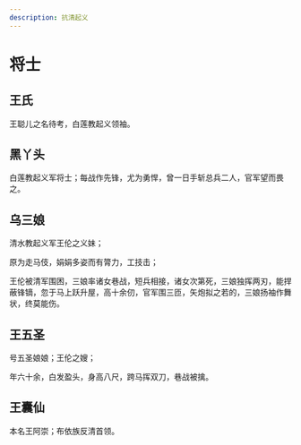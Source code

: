 ```yaml
---
description: 抗清起义
---
```


# 将士

## 王氏

王聪儿之名待考，白莲教起义领袖。

## 黑丫头

白莲教起义军将士；每战作先锋，尤为勇悍，曾一日手斩总兵二人，官军望而畏之。

## 乌三娘

清水教起义军王伦之义妹；

原为走马伎，娟娟多姿而有膂力，工技击；

王伦被清军围困，三娘率诸女巷战，短兵相接，诸女次第死，三娘独挥两刃，能捍蔽锋镝，忽于马上跃升屋，高十余仞，官军围三匝，矢炮拟之若的，三娘扬袖作舞状，终莫能伤。

## 王五圣

号五圣娘娘；王伦之嫂；

年六十余，白发盈头，身高八尺，跨马挥双刀，巷战被擒。

## 王囊仙

本名王阿崇；布依族反清首领。

